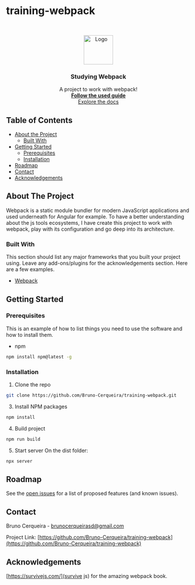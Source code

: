 # training-webpack


<!-- PROJECT  -->
<br />
<p align="center">
  <a href="https://github.com/othneildrew/Best-README-Template">
    <img src="" alt="Logo" width="80" height="80">
  </a>

  <h3 align="center">Studying Webpack</h3>

  <p align="center">
    A project to work with webpack!
    <br />
    <a href="https://survivejs.com/"><strong>Follow the used guide</strong></a>
    <br />
    <a href="https://webpack.js.org/concepts/">Explore the docs</a>
  </p>
</p>



<!-- TABLE OF CONTENTS -->
## Table of Contents

* [About the Project](#about-the-project)
  * [Built With](#built-with)
* [Getting Started](#getting-started)
  * [Prerequisites](#prerequisites)
  * [Installation](#installation)
* [Roadmap](#roadmap)
* [Contact](#contact)
* [Acknowledgements](#acknowledgements)


<!-- ABOUT THE PROJECT -->
## About The Project

Webpack is a static module bundler for modern JavaScript applications and used underneath for Angular for example. To have a better understanding about the js tools ecosystems, I have create this project to work with webpack, play with its configuration and go deep into its architecture.

### Built With
This section should list any major frameworks that you built your project using. Leave any add-ons/plugins for the acknowledgements section. Here are a few examples.

* [Webpack](https://webpack.github.io/)


<!-- GETTING STARTED -->
## Getting Started

### Prerequisites

This is an example of how to list things you need to use the software and how to install them.
* npm
```sh
npm install npm@latest -g
```

### Installation

1. Clone the repo
```sh
git clone https://github.com/Bruno-Cerqueira/training-webpack.git
```
3. Install NPM packages
```sh
npm install
```
4. Build project
```sh
npm run build
```
5. Start server
On the dist folder:
```sh
npx server
```

<!-- ROADMAP -->
## Roadmap

See the [open issues](https://github.com/Bruno-Cerqueira/training-webpack/issues) for a list of proposed features (and known issues).


<!-- CONTACT -->
## Contact

Bruno Cerqueira - brunocerqueirasd@gmail.com

Project Link: [https://github.com/Bruno-Cerqueira/training-webpack](https://github.com/Bruno-Cerqueira/training-webpack)


<!-- ACKNOWLEDGEMENTS -->
## Acknowledgements

[https://survivejs.com/](survive js) for the amazing webpack book.